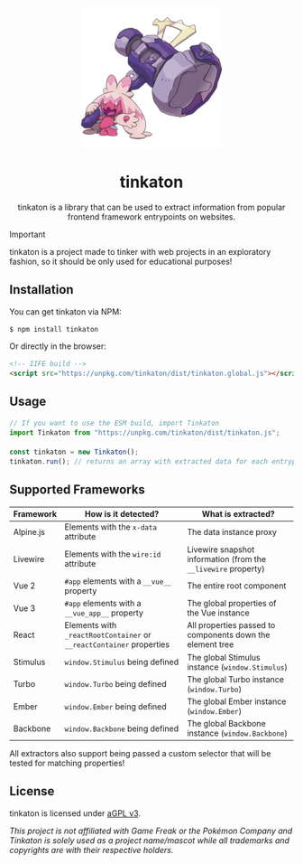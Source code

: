<div align='center'>
  <img width=250px src='.github/images/tinkaton.png?raw=true'>

  <h1>tinkaton</h1>
  <p>tinkaton is a library that can be used to extract information from popular frontend framework entrypoints on websites.</p>
</div>

> [!IMPORTANT]
> tinkaton is a project made to tinker with web projects in an exploratory fashion, so it should be only used for educational purposes!

## Installation

You can get tinkaton via NPM:

```shell
$ npm install tinkaton
```

Or directly in the browser:

```html
<!-- IIFE build -->
<script src="https://unpkg.com/tinkaton/dist/tinkaton.global.js"></script>
```

## Usage

```js
// If you want to use the ESM build, import Tinkaton
import Tinkaton from "https://unpkg.com/tinkaton/dist/tinkaton.js";

const tinkaton = new Tinkaton();
tinkaton.run(); // returns an array with extracted data for each entrypoint found
```

## Supported Frameworks

| Framework | How is it detected?                                                  | What is extracted?                                             |
|-----------|----------------------------------------------------------------------|----------------------------------------------------------------|
| Alpine.js | Elements with the `x-data` attribute                                 | The data instance proxy                                        |
| Livewire  | Elements with the `wire:id` attribute                                | Livewire snapshot information (from the `__livewire` property) |
| Vue 2     | `#app` elements with a `__vue__` property                            | The entire root component                                      |
| Vue 3     | `#app` elements with a `__vue_app__` property                        | The global properties of the Vue instance                      |
| React     | Elements with `_reactRootContainer` or `__reactContainer` properties | All properties passed to components down the element tree      |
| Stimulus  | `window.Stimulus` being defined                                      | The global Stimulus instance (`window.Stimulus`)               |
| Turbo     | `window.Turbo` being defined                                         | The global Turbo instance (`window.Turbo`)                     |
| Ember     | `window.Ember` being defined                                         | The global Ember instance (`window.Ember`)                     |
| Backbone  | `window.Backbone` being defined                                      | The global Backbone instance (`window.Backbone`)               |

All extractors also support being passed a custom selector that will be tested for matching properties!

## License

tinkaton is licensed under [aGPL v3](./LICENSE).

_This project is not affiliated with Game Freak or the Pokémon Company and Tinkaton is solely used as a project name/mascot while all trademarks and copyrights are with their respective holders._